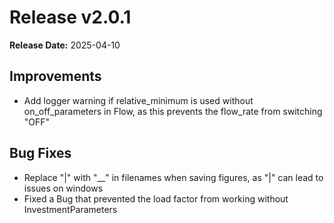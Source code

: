 # Release v2.0.1

**Release Date:** 2025-04-10

## Improvements

* Add logger warning if relative_minimum is used without on_off_parameters in Flow, as this prevents the flow_rate from switching "OFF"

## Bug Fixes

* Replace "|" with "__" in filenames when saving figures, as "|" can lead to issues on windows
* Fixed a Bug that prevented the load factor from working without InvestmentParameters
